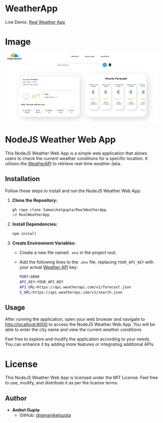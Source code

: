 # WeatherApp

Live Demo: [Real Weather App](https://realweather.onrender.com)

# Image

 ![Home](image.png)

# NodeJS Weather Web App

This NodeJS Weather Web App is a simple web application that allows users to check the current weather conditions for a specific location. It utilizes the [WeatherAPI](https://www.weatherapi.com/) to retrieve real-time weather data.

## Installation

Follow these steps to install and run the NodeJS Weather Web App:

1. **Clone the Repository:**

    ```bash
    gh repo clone Iamaniketgupta/RealWeatherApp
    cd RealWeatherApp
    ```

2. **Install Dependencies:**

    ```bash
    npm install
    ```

3. **Create Environment Variables:**

    - Create a new file named `.env` in the project root.
    - Add the following lines to the `.env` file, replacing `YOUR_API_KEY` with your actual [Weather API](https://www.weatherapi.com/) key:

        ```bash
        PORT=8000
        API_KEY=YOUR_API_KEY
        API_URL=https://api.weatherapi.com/v1/forecast.json
        S_URL=https://api.weatherapi.com/v1/search.json
        ```

## Usage

After running the application, open your web browser and navigate to [http://localhost:8000](http://localhost:8000) to access the NodeJS Weather Web App. You will be able to enter the city name and view the current weather conditions.

Feel free to explore and modify the application according to your needs. You can enhance it by adding more features or integrating additional APIs.

# License

This NodeJS Weather Web App is licensed under the MIT License. Feel free to use, modify, and distribute it as per the license terms.

## Author

- **Aniket Gupta**
  - GitHub: [@iamaniketgupta](https://github.com/iamaniketgupta)


